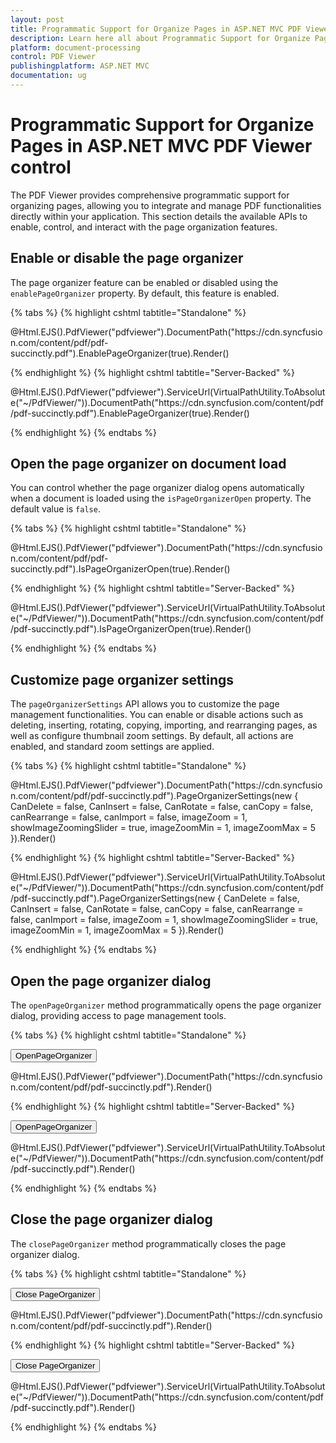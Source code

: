 ```yaml
---
layout: post
title: Programmatic Support for Organize Pages in ASP.NET MVC PDF Viewer control | Syncfusion
description: Learn here all about Programmatic Support for Organize Pages in Syncfusion ASP.NET MVC PDF Viewer control of Syncfusion Essential JS 2 and more.
platform: document-processing
control: PDF Viewer
publishingplatform: ASP.NET MVC
documentation: ug
---
```


# Programmatic Support for Organize Pages in ASP.NET MVC PDF Viewer control

The PDF Viewer provides comprehensive programmatic support for organizing pages, allowing you to integrate and manage PDF functionalities directly within your application. This section details the available APIs to enable, control, and interact with the page organization features.

## Enable or disable the page organizer

The page organizer feature can be enabled or disabled using the `enablePageOrganizer` property. By default, this feature is enabled.

{% tabs %}
{% highlight cshtml tabtitle="Standalone" %}

<div id="e-pv-e-sign-pdfViewer-div">
    @Html.EJS().PdfViewer("pdfviewer").DocumentPath("https://cdn.syncfusion.com/content/pdf/pdf-succinctly.pdf").EnablePageOrganizer(true).Render()
</div>

{% endhighlight %}
{% highlight cshtml tabtitle="Server-Backed" %}

<div id="e-pv-e-sign-pdfViewer-div">
    @Html.EJS().PdfViewer("pdfviewer").ServiceUrl(VirtualPathUtility.ToAbsolute("~/PdfViewer/")).DocumentPath("https://cdn.syncfusion.com/content/pdf/pdf-succinctly.pdf").EnablePageOrganizer(true).Render()
</div>

{% endhighlight %}
{% endtabs %}

## Open the page organizer on document load

You can control whether the page organizer dialog opens automatically when a document is loaded using the `isPageOrganizerOpen` property. The default value is `false`.

{% tabs %}
{% highlight cshtml tabtitle="Standalone" %}

<div id="e-pv-e-sign-pdfViewer-div">
    @Html.EJS().PdfViewer("pdfviewer").DocumentPath("https://cdn.syncfusion.com/content/pdf/pdf-succinctly.pdf").IsPageOrganizerOpen(true).Render()
</div>

{% endhighlight %}
{% highlight cshtml tabtitle="Server-Backed" %}

<div id="e-pv-e-sign-pdfViewer-div">
    @Html.EJS().PdfViewer("pdfviewer").ServiceUrl(VirtualPathUtility.ToAbsolute("~/PdfViewer/")).DocumentPath("https://cdn.syncfusion.com/content/pdf/pdf-succinctly.pdf").IsPageOrganizerOpen(true).Render()
</div>

{% endhighlight %}
{% endtabs %}

## Customize page organizer settings

The `pageOrganizerSettings` API allows you to customize the page management functionalities. You can enable or disable actions such as deleting, inserting, rotating, copying, importing, and rearranging pages, as well as configure thumbnail zoom settings. By default, all actions are enabled, and standard zoom settings are applied.

{% tabs %}
{% highlight cshtml tabtitle="Standalone" %}

<div id="e-pv-e-sign-pdfViewer-div">
    @Html.EJS().PdfViewer("pdfviewer").DocumentPath("https://cdn.syncfusion.com/content/pdf/pdf-succinctly.pdf").PageOrganizerSettings(new { CanDelete = false, CanInsert = false, CanRotate = false, canCopy = false, canRearrange = false, canImport = false, imageZoom = 1, showImageZoomingSlider = true, imageZoomMin = 1, imageZoomMax = 5 }).Render()
</div>

{% endhighlight %}
{% highlight cshtml tabtitle="Server-Backed" %}

<div id="e-pv-e-sign-pdfViewer-div">
    @Html.EJS().PdfViewer("pdfviewer").ServiceUrl(VirtualPathUtility.ToAbsolute("~/PdfViewer/")).DocumentPath("https://cdn.syncfusion.com/content/pdf/pdf-succinctly.pdf").PageOrganizerSettings(new { CanDelete = false, CanInsert = false, CanRotate = false, canCopy = false, canRearrange = false, canImport = false, imageZoom = 1, showImageZoomingSlider = true, imageZoomMin = 1, imageZoomMax = 5 }).Render()
</div>

{% endhighlight %}
{% endtabs %}

## Open the page organizer dialog

The `openPageOrganizer` method programmatically opens the page organizer dialog, providing access to page management tools.

{% tabs %}
{% highlight cshtml tabtitle="Standalone" %}

<button id="openPageOrganizer" onclick="openPageOrganizer()">OpenPageOrganizer</button>
<div id="e-pv-e-sign-pdfViewer-div">
    @Html.EJS().PdfViewer("pdfviewer").DocumentPath("https://cdn.syncfusion.com/content/pdf/pdf-succinctly.pdf").Render()
</div>

<script>
    function openPageOrganizer() {
        var pdfViewer = document.getElementById('pdfviewer').ej2_instances[0];
        pdfViewer.pageOrganizer.openPageOrganizer();
    }
</script>

{% endhighlight %}
{% highlight cshtml tabtitle="Server-Backed" %}

<button id="openPageOrganizer" onclick="openPageOrganizer()">OpenPageOrganizer</button>
<div id="e-pv-e-sign-pdfViewer-div">
    @Html.EJS().PdfViewer("pdfviewer").ServiceUrl(VirtualPathUtility.ToAbsolute("~/PdfViewer/")).DocumentPath("https://cdn.syncfusion.com/content/pdf/pdf-succinctly.pdf").Render()
</div>

<script>
    function openPageOrganizer() {
        var pdfViewer = document.getElementById('pdfviewer').ej2_instances[0];
        pdfViewer.pageOrganizer.openPageOrganizer();
    }
</script>

{% endhighlight %}
{% endtabs %}

## Close the page organizer dialog

The `closePageOrganizer` method programmatically closes the page organizer dialog.

{% tabs %}
{% highlight cshtml tabtitle="Standalone" %}

<button id="closePageOrganizer" onclick="closePageOrganizer()">Close PageOrganizer</button>
<div id="e-pv-e-sign-pdfViewer-div">
    @Html.EJS().PdfViewer("pdfviewer").DocumentPath("https://cdn.syncfusion.com/content/pdf/pdf-succinctly.pdf").Render()
</div>

<script>
    function closePageOrganizer() {
        var pdfViewer = document.getElementById('pdfviewer').ej2_instances[0];
        pdfViewer.pageOrganizer.closePageOrganizer();
    }
</script>

{% endhighlight %}
{% highlight cshtml tabtitle="Server-Backed" %}

<button id="closePageOrganizer" onclick="closePageOrganizer()">Close PageOrganizer</button>
<div id="e-pv-e-sign-pdfViewer-div">
    @Html.EJS().PdfViewer("pdfviewer").ServiceUrl(VirtualPathUtility.ToAbsolute("~/PdfViewer/")).DocumentPath("https://cdn.syncfusion.com/content/pdf/pdf-succinctly.pdf").Render()
</div>

<script>
    function closePageOrganizer() {
        var pdfViewer = document.getElementById('pdfviewer').ej2_instances[0];
        pdfViewer.pageOrganizer.closePageOrganizer();
    }
</script>

{% endhighlight %}
{% endtabs %}
